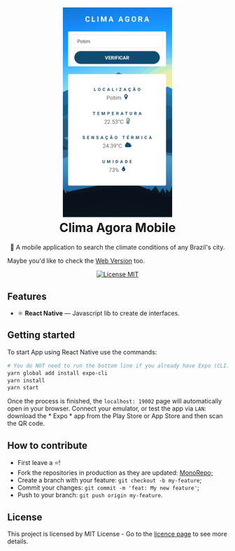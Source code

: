 <h1 align="center">
  <img src="./github_files/climaagora.png" alt="To Do List" width="250">
<br>
Clima Agora Mobile
</h1>

<p align="center"> 🚀 A mobile application to search the climate conditions of any Brazil's city. </p>
Maybe you'd like to check the <a href="https://github.com/guilhermeorcezi/ClimaAgora">Web Version</a> too.
<p align="center">
  <a href="https://opensource.org/licenses/MIT">
    <img src="https://img.shields.io/badge/License-MIT-blue.svg" alt="License MIT">
  </a>
</p>

## Features

- ⚛️ **React Native** — Javascript lib to create de interfaces.

## Getting started

To start App using React Native use the commands:
```bash
# You do NOT need to run the bottom line if you already have Expo (CLI) installed
yarn global add install expo-cli
yarn install
yarn start
```
Once the process is finished, the `localhost: 19002` page will automatically open in your browser. Connect your emulator, or test the app via `LAN`: download the * Expo * app from the Play Store or App Store and then scan the QR code.

## How to contribute
- First leave a ⭐!
- Fork the repositories in production as they are updated: <a href="https://github.com/guilhermeorcezi/todolist"> MonoRepo;</a>
- Create a branch with your feature: `git checkout -b my-feature`;
- Commit your changes: `git commit -m 'feat: My new feature'`;
- Push to your branch: `git push origin my-feature`.

## License

This project is licensed by MIT License - Go to the [licence page](https://opensource.org/licenses/MIT) to see more details.
